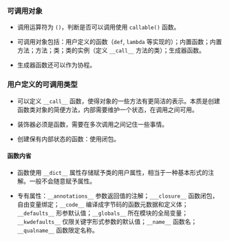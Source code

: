 ### 可调用对象

- 调用运算符为 `()`，判断是否可以调用使用 `callable()` 函数。

- 可调用对象包括：用户定义的函数（`def`, `lambda` 等实现的）；内置函数；内置方法；方法；类；类的实例（定义 `__call__` 方法的类）；生成器函数。

- 生成器函数还可以作为协程。

### 用户定义的可调用类型

- 可以定义 `__call__` 函数，使得对象的一些方法有更简洁的表示。本质是创建函数类对象的简便方法，内部需要维护一个状态，在调用之间可用。

- 装饰器必须是函数，需要在多次调用之间记住一些事情。

- 创建保有内部状态的函数：使用闭包。

#### 函数内省

- 函数使用 `__dict__` 属性存储赋予类的用户属性，相当于一种基本形式的注解。一般不会随意赋予属性。

- 专有属性：`__annotations__` 参数返回值的注解；`___closure__` 函数闭包，自由变量绑定；`__code__` 编译成字节码的函数元数据和定义体；`__defaults__` 形参默认值；`__globals__` 所在模块的全局变量；`__kwdefaults__` 仅限关键字形式参数的默认值；`__name__` 函数名；`__qualname__` 函数限定名称。